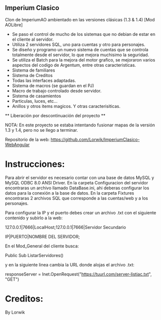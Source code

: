 ## Imperium Clasico

Clon de ImperiumAO ambientado en las versiones clásicas (1.3 & 1.4) [Mod AOLibre]

- Se paso el control de mucho de los sistemas que no debian de estar en el cliente al servidor.
- Utiliza 2 servidores SQL, uno para cuentas y otro para personajes.
- Se diseño y programo un nuevo sistema de cuentas que se controla totalmente desde el servidor, lo que mejora muchisimo la seguridad.
- Se utiliza el Batch para la mejora del motor grafico, se mejoraron varios aspectos del codigo de Argentum, entre otras caracteristicas.
- Sistema de familiares
- Sistema de Creditos
- Todas las interfaces adaptadas.
- Sistema de macros (se guardan en el PJ)
- Macro de trabajo controlado desde servidor.
- Sistema de casamientos
- Particulas, luces, etc...
- Anillos y otros items magicos.
Y otras caracterisiticas.

** Liberación por descontinuación del proyecto **

NOTA: En este proyecto se estaba intentando fusionar mapas de la versión 1.3 y 1.4, pero no se llego a terminar.

Repositorio de la web: https://github.com/Lorwik/ImperiumClasico-WebAngular

# Instrucciones:

Para abrir el servidor es necesario contar con una base de datos MySQL y MySQL ODBC 8.0 ANSI Driver.
En la carpeta Configuracion del servidor encontraras un archivo llamado DataBase.ini, ahi deberas configurar los datos para la conexión a la base de datos. En la carpeta Fixtures encontraras 2 archivos SQL que corresponde a las cuentas/web y a los personajes.

Para configurar la IP y el puerto debes crear un archivo .txt con el siguiente contenido y subirlo a la web:

127.0.0.1|7666|LocalHost;127.0.0.1|7666|Servidor Secundario

IP|PUERTO|NOMBRE DEL SERVIDOR;

En el Mod_General del cliente busca:

Public Sub ListarServidores()

y en la siguiente linea cambia la URL donde alojas el archivo .txt:

responseServer = Inet.OpenRequest("https://tuurl.com/server-listiac.txt", "GET")

# Creditos:

By Lorwik
